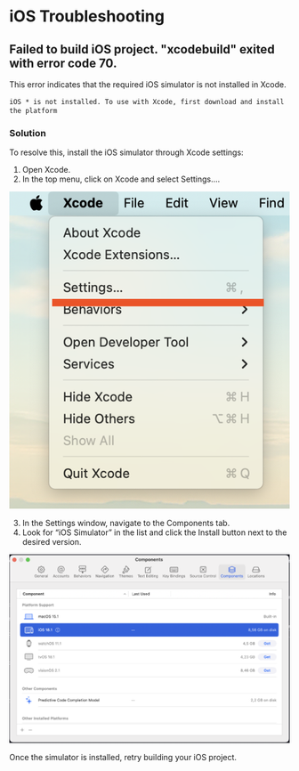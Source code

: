 # iOS Troubleshooting

## Failed to build iOS project. "xcodebuild" exited with error code 70.

This error indicates that the required iOS simulator is not installed in Xcode.

```
iOS * is not installed. To use with Xcode, first download and install the platform
```

### Solution

To resolve this, install the iOS simulator through Xcode settings:

1. Open Xcode.
2. In the top menu, click on Xcode and select Settings….

![Xcode Settings](./images/open-xcode-settings.png)

3. In the Settings window, navigate to the Components tab.
4. Look for “iOS Simulator” in the list and click the Install button next to the desired version.

![Xcode Components Tab](./images/xcode-components.png)

Once the simulator is installed, retry building your iOS project.
